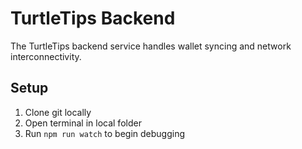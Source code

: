 # TurtleTips Backend
The TurtleTips backend service handles wallet syncing and network interconnectivity.

## Setup
1. Clone git locally
2. Open terminal in local folder
3. Run `npm run watch` to begin debugging
